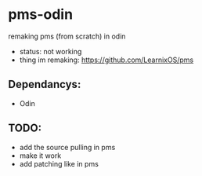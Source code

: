 # pms-odin
remaking pms (from scratch) in odin
- status: not working
- thing im remaking: https://github.com/LearnixOS/pms
## Dependancys:
- Odin
## TODO:
- add the source pulling in pms
- make it work
- add patching like in pms
